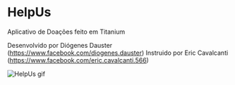 # HelpUs

Aplicativo de Doações feito em Titanium

Desenvolvido por Diógenes Dauster (https://www.facebook.com/diogenes.dauster)
Instruido por Eric Cavalcanti (https://www.facebook.com/eric.cavalcanti.566)

![HelpUs gif](https://github.com/disias/HelpUs/raw/master/Images/HelpUs2.gif)
